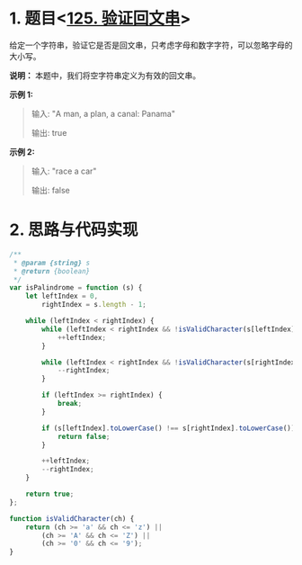 # 1. 题目<[125. 验证回文串](https://leetcode-cn.com/problems/valid-palindrome/)>

给定一个字符串，验证它是否是回文串，只考虑字母和数字字符，可以忽略字母的大小写。

**说明：** 本题中，我们将空字符串定义为有效的回文串。

**示例 1:**

> 输入: "A man, a plan, a canal: Panama"
>
> 输出: true

**示例 2:**

> 输入: "race a car"
>
> 输出: false

# 2. 思路与代码实现

```javascript
/**
 * @param {string} s
 * @return {boolean}
 */
var isPalindrome = function (s) {
    let leftIndex = 0,
        rightIndex = s.length - 1;

    while (leftIndex < rightIndex) {
        while (leftIndex < rightIndex && !isValidCharacter(s[leftIndex])) {
            ++leftIndex;
        }

        while (leftIndex < rightIndex && !isValidCharacter(s[rightIndex])) {
            --rightIndex;
        }

        if (leftIndex >= rightIndex) {
            break;
        }

        if (s[leftIndex].toLowerCase() !== s[rightIndex].toLowerCase()) {
            return false;
        }

        ++leftIndex;
        --rightIndex;
    }

    return true;
};

function isValidCharacter(ch) {
    return (ch >= 'a' && ch <= 'z') ||
        (ch >= 'A' && ch <= 'Z') ||
        (ch >= '0' && ch <= '9');
}
```